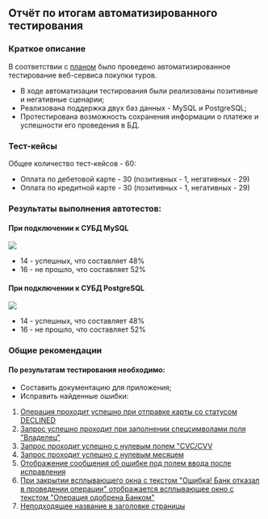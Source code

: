 ## Отчёт по итогам автоматизированного тестирования

### Краткое описание

В соответствии с [планом](https://github.com/alexkov1980/QA-Diploma/blob/main/docs/Plan.md) было проведено автоматизированное тестирование веб-сервиса покупки туров.

- В ходе автоматизации тестирования были реализованы позитивные и негативные сценарии;
- Реализована поддержка двух баз данных - MySQL и PostgreSQL;
- Протестирована возможность сохранения информации о платеже и успешности его проведения в БД.

### Тест-кейсы

Общее количество тест-кейсов - 60:

- Оплата по дебетовой карте - 30 (позитивных - 1, негативных - 29)
- Оплата по кредитной карте - 30 (позитивных - 1, негативных - 29)

### Результаты выполнения автотестов:

#### При подключении к СУБД MySQL

![](../Screenshots/AllureMySQL.png)

* 14 - успешных, что составляет 48% 
* 16 - не прошло, что составляет 52%

#### При подключении к СУБД PostgreSQL

![](../Screenshots/AllurePostgreSQL.png)

* 14 - успешных, что составляет 48%
* 16 - не прошло, что составляет 52%

### Общие рекомендации

#### По результатам тестирования необходимо:

- Составить документацию для приложения;
- Исправить найденные ошибки:

1) [Операция проходит успешно при отправке карты со статусом DECLINED](https://github.com/alexkov1980/QA-Diploma/issues/7)
2) [Запрос успешно проходит при заполнении спецсимволами поля "Владелец"](https://github.com/alexkov1980/QA-Diploma/issues/6)
3) [Запрос проходит успешно с нулевым полем "CVC/CVV](https://github.com/alexkov1980/QA-Diploma/issues/5)
4) [Запрос проходит успешно с нулевым месяцем](https://github.com/alexkov1980/QA-Diploma/issues/4)
5) [Отображение сообщения об ошибке под полем ввода после исправления](https://github.com/alexkov1980/QA-Diploma/issues/3)
6) [При закрытии всплывающего окна с текстом "Ошибка! Банк отказал в проведении операции" отображается всплывающее окно с текстом "Операция одобрена Банком"](https://github.com/alexkov1980/QA-Diploma/issues/2)
7) [Неподходящее название в заголовке страницы](https://github.com/alexkov1980/QA-Diploma/issues/1)
